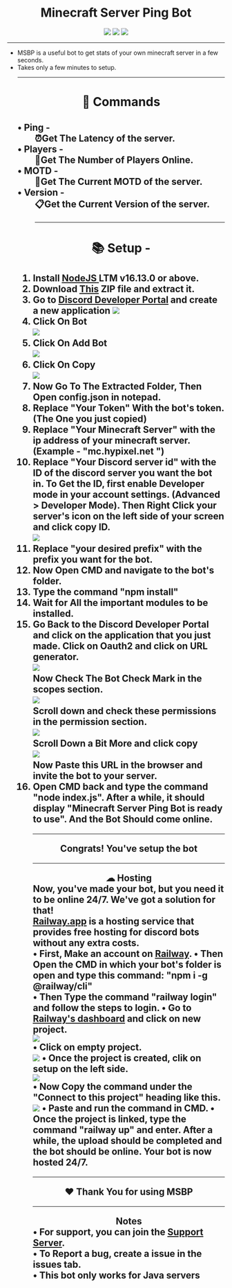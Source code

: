 <center>
<h1> Minecraft Server Ping Bot </h1>
<img src="https://img.shields.io/badge/Node.js-339933?style=for-the-badge&logo=nodedotjs&logoColor=white"> <img src="https://img.shields.io/badge/JavaScript-323330?style=for-the-badge&logo=javascript&logoColor=F7DF1E">
<img src="https://img.shields.io/badge/Discord-7289DA?style=for-the-badge&logo=discord&logoColor=white">
<hr>
</center>
<ul> <li> MSBP is a useful bot to get stats of your own minecraft server in a few seconds.
</li> <li> Takes only a few minutes to setup. </li>
<hr> </h2> <center> <h1 style="border-bottom: none">
📕 Commands  </center> </h1> <h2 style="border-bottom: none">
 <dl> <dt>• Ping -</dt>
 <dd> ⏰Get The Latency of the server.</dd>
 <dt>• Players - 
 <dd> 🔄Get The Number of Players Online. </dd>
 <dt>• MOTD - 
 <dd> 🎏Get The Current MOTD of the server. </dd>
 <dt>• Version - </dt>
 <dd> 📋Get the Current Version of the server.
<hr> </h1> <center>
<h1> 📚 Setup - </h1> </center>
<h2>
<ol style="margin-top: 0px">  <li> Install <a href="https://nodejs.org/en/" > <u> NodeJS</u> </a> LTM v16.13.0 or above. </li>
<li> Download <a href="https://github.com/PixelPasta/Minecraft-Server-Ping-Bot/archive/refs/heads/main.zip"><u>This</u></a> ZIP file and extract it.
<li> Go to <a href="https://discord.com/developers/applications"><u>Discord Developer Portal</u></a> and create a new application  <img src="./Docs File/application.png"> </li>
<li> Click On Bot <br> <img src="./Docs File/bot.png"> </li>
<li> Click On Add Bot <br> <img src="./Docs File/Add.png"> </li>
<li> Click On Copy <br> <img src="./Docs File/copy.png"> </li>
<li> Now Go To The Extracted Folder, Then Open config.json in notepad. </li>
<li> Replace "Your Token" With the bot's token. (The One you just copied) </li>
<li> Replace "Your Minecraft Server" with the ip address of your minecraft server. (Example - "mc.hypixel.net
") </li>
<li> Replace "Your Discord server id" with the ID of the discord server you want the bot in. To Get the ID, first enable Developer mode in your account settings. (Advanced > Developer Mode). Then Right Click your server's icon on the left side of your screen and click copy ID. <br><img src="./Docs File/ID.png"> </li>
<li> Replace "your desired prefix" with the prefix you want for the bot. </li>
<li> Now Open CMD and navigate to the bot's folder. </li>
<li> Type the command "npm install" </li>
<li> Wait for All the important modules to be installed. </li>
<li> Go Back to the Discord Developer Portal and click on the application that you just made. 
Click on Oauth2 and click on URL generator. <br>
<img src="./Docs File/OA.png"> <br>
Now Check The Bot Check Mark in the scopes section. <br> <img src="./Docs File/scopes.png"> <br>
Scroll down and check these permissions in the permission section. <br> <img src="./Docs File/erms.png"> <br>
Scroll Down a Bit More and click copy <br>
<img src="./Docs File/invite.png"> <br>
Now Paste this URL in the browser and invite the bot to your server. </li>
<li> Open CMD back and type the command "node index.js". After a while, it should display "Minecraft Server Ping Bot is ready to use". And the Bot Should come online.
<hr>
<center> Congrats! You've setup the bot <hr>
☁ Hosting <br>
</center>
Now, you've made your bot, but you need it to be online 24/7. We've got a solution for that! <br>
<a href="https://railway.app/"><u>Railway.app</u></a> is a hosting service that provides free hosting for discord bots without any extra costs.
<br>
• First, Make an account on <a href="https://railway.app"><u>Railway</u></a>.
• Then Open the CMD in which your bot's folder is open and type this command: 
"npm i -g @railway/cli" <br>
• Then Type the command "railway login" and follow the steps to login.
• Go to <a href="https://railway.app/dashboard"><u>Railway's dashboard</u></a> and click on new project. <br> <img src="./Docs File/new.png"> <br>
• Click on empty project. <br> <img src="./Docs File/empty.png">
• Once the project is created, clik on setup on the left side. <br> <img src="./Docs File/setup.png"> <br>
• Now Copy the command under the "Connect to this project" heading like this. <br> <img src="./Docs File/link.png">
• Paste and run the command in CMD.
• Once the project is linked, type the command "railway up" and enter. After a while, the upload should be completed and the bot should be online. Your bot is now hosted 24/7.
<hr> <center>
❤ Thank You for using MSBP
<hr>
Notes <br> </center>
• For support, you can join the <a href="https://discord.gg/GDbTdhKs9c"><u>Support Server</u></a>. <br>
• To Report a bug, create a issue in the issues tab. <br>
• <b>This bot only works for Java servers</b>


